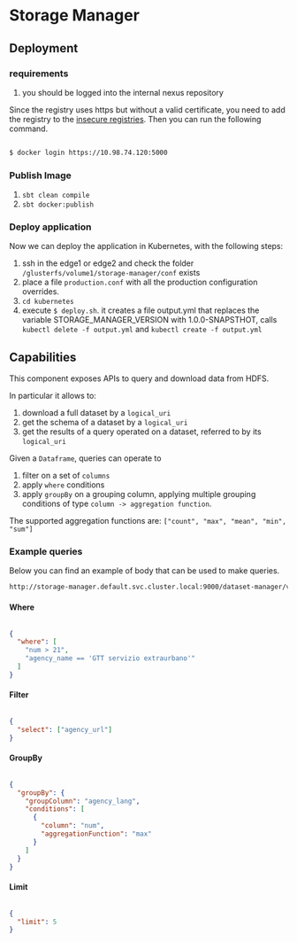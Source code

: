 # Storage Manager


## Deployment

### requirements

1. you should be logged into the internal nexus repository

Since the registry uses https but without a valid certificate, you need to add the registry to the [insecure registries](https://docs.docker.com/registry/insecure/).
Then you can run the following command.

```bash

$ docker login https://10.98.74.120:5000
```

### Publish Image

1. `sbt clean compile`
2. `sbt docker:publish`

### Deploy application

Now we can deploy the application in Kubernetes, with the following steps:

1. ssh in the edge1 or edge2 and check the folder `/glusterfs/volume1/storage-manager/conf` exists
2. place a file `production.conf` with all the production configuration overrides.
3. `cd kubernetes`
4. execute `$ deploy.sh`. it creates a file output.yml that replaces the variable STORAGE_MANAGER_VERSION with 1.0.0-SNAPSTHOT, calls `kubectl delete -f output.yml` and `kubectl create -f output.yml`

## Capabilities

This component exposes APIs to query and download data from HDFS.

In particular it allows to:

1. download a full dataset by a `logical_uri`
2. get the schema of a dataset by a `logical_uri`
3. get the results of a query operated on a dataset, referred to by its `logical_uri`

Given a `Dataframe`, queries can operate to
1. filter on a set of `columns`
2. apply `where` conditions
3. apply `groupBy` on a grouping column, applying multiple grouping conditions of type `column -> aggregation function`.

The supported aggregation functions are: `["count", "max", "mean", "min", "sum"]`

### Example queries

Below you can find an example of body that can be used to make queries.

```bash
http://storage-manager.default.svc.cluster.local:9000/dataset-manager/v1/dataset/daf%253A%252F%252Fdataset%252Ford%252Falessandro%252Fdefault_org%252FAGRI%252Forganizzazioni%252Fagency_infer_ale/search
```

#### Where

```json

{
  "where": [
    "num > 21",
    "agency_name == 'GTT servizio extraurbano'"
  ]
}
```

#### Filter

```json

{
  "select": ["agency_url"]
}

```

#### GroupBy

```json

{
  "groupBy": {
    "groupColumn": "agency_lang",
    "conditions": [
      {
        "column": "num",
        "aggregationFunction": "max"
      }
    ]
  }
}
```

#### Limit

```json

{
  "limit": 5
}
```

